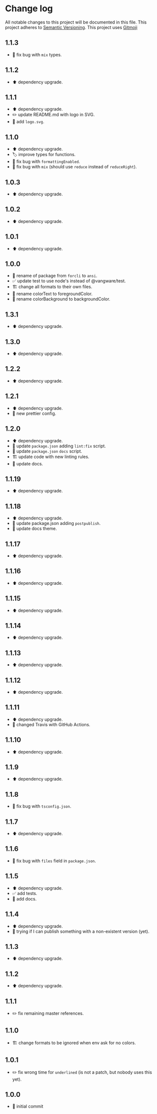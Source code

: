 # Change log

All notable changes to this project will be documented in this file.
This project adheres to [Semantic Versioning](https://semver.org/).
This project uses [Gitmoji](https://gitmoji.carloscuesta.me/)

## 1.1.3

-   :bug: fix bug with `mix` types.

## 1.1.2

-   :arrow_up: dependency upgrade.

## 1.1.1

-   :arrow_up: dependency upgrade.
-   :pencil2: update README.md with logo in SVG.
-   :bento: add `logo.svg`.

## 1.1.0

-   :arrow_up: dependency upgrade.
-   :label: improve types for functions.
-   :bug: fix bug with `formattingEnabled`.
-   :bug: fix bug with `mix` (should use `reduce` instead of `reduceRight`).

## 1.0.3

-   :arrow_up: dependency upgrade.

## 1.0.2

-   :arrow_up: dependency upgrade.

## 1.0.1

-   :arrow_up: dependency upgrade.

## 1.0.0

-   :truck: rename of package from `forcli` to `ansi`.
-   :white_check_mark: update test to use node's instead of @vangware/test.
-   :building_construction: change all formats to their own files.
-   :truck: rename colorText to foregroundColor.
-   :truck: rename colorBackground to backgroundColor.

## 1.3.1

-   :arrow_up: dependency upgrade.

## 1.3.0

-   :arrow_up: dependency upgrade.

## 1.2.2

-   :arrow_up: dependency upgrade.

## 1.2.1

-   :arrow_up: dependency upgrade.
-   :art: new prettier config.

## 1.2.0

-   :arrow_up: dependency upgrade.
-   :wrench: update `package.json` adding `lint:fix` script.
-   :wrench: update `package.json` `docs` script.
-   :building_construction: update code with new linting rules.
-   :memo: update docs.

## 1.1.19

-   :arrow_up: dependency upgrade.

## 1.1.18

-   :arrow_up: dependency upgrade.
-   :wrench: update package.json adding `postpublish`.
-   :memo: update docs theme.

## 1.1.17

-   :arrow_up: dependency upgrade.

## 1.1.16

-   :arrow_up: dependency upgrade.

## 1.1.15

-   :arrow_up: dependency upgrade.

## 1.1.14

-   :arrow_up: dependency upgrade.

## 1.1.13

-   :arrow_up: dependency upgrade.

## 1.1.12

-   :arrow_up: dependency upgrade.

## 1.1.11

-   :arrow_up: dependency upgrade.
-   :construction_worker: changed Travis with GitHub Actions.

## 1.1.10

-   :arrow_up: dependency upgrade.

## 1.1.9

-   :arrow_up: dependency upgrade.

## 1.1.8

-   :bug: fix bug with `tsconfig.json`.

## 1.1.7

-   :arrow_up: dependency upgrade.

## 1.1.6

-   :bug: fix bug with `files` field in `package.json`.

## 1.1.5

-   :arrow_up: dependency upgrade.
-   :white_check_mark: add tests.
-   :memo: add docs.

## 1.1.4

-   :arrow_up: dependency upgrade.
-   :poop: trying if I can publish something with a non-existent version (yet).

## 1.1.3

-   :arrow_up: dependency upgrade.

## 1.1.2

-   :arrow_up: dependency upgrade.

## 1.1.1

-   :pencil2: fix remaining master references.

## 1.1.0

-   :building_construction: change formats to be ignored when env ask for no colors.

## 1.0.1

-   :pencil2: fix wrong time for `underlined` (is not a patch, but nobody uses this yet).

## 1.0.0

-   :tada: initial commit
